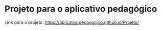 # Projeto para o aplicativo pedagógico 

Link para o projeto: https://aplicativopedagogico.github.io/Projeto/